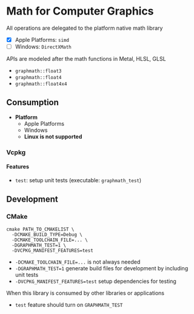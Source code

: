 # Math for Computer Graphics

All operations are delegated to the platform native math library

- [x] Apple Platforms: `simd`
- [ ] Windows: `DirectXMath`

APIs are modeled after the math functions in Metal, HLSL, GLSL

- `graphmath::float3`
- `graphmath::float4`
- `graphmath::float4x4`

## Consumption

- **Platform**
  - Apple Platforms
  - Windows
  - **Linux is not supported**

### Vcpkg

#### Features

- `test`: setup unit tests (executable: `graphmath_test`)

## Development

### CMake

```
cmake PATH_TO_CMAKELIST \
  -DCMAKE_BUILD_TYPE=Debug \
  -DCMAKE_TOOLCHAIN_FILE=... \
  -DGRAPHMATH_TEST=1 \
  -DVCPKG_MANIFEST_FEATURES=test
```

- `-DCMAKE_TOOLCHAIN_FILE=...` is not always needed
- `-DGRAPHMATH_TEST=1` generate build files for development by including unit tests
- `-DVCPKG_MANIFEST_FEATURES=test` setup dependencies for testing

When this library is consumed by other libraries or applications

- `test` feature should turn on `GRAPHMATH_TEST`

